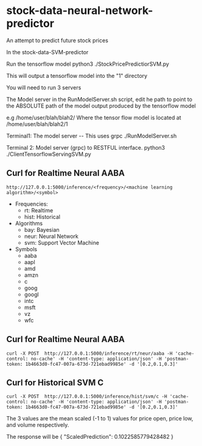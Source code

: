 # stock-data-neural-network-predictor
An attempt to predict future stock prices

In the stock-data-SVM-predictor

Run the tensorflow model
python3 ./StockPricePredictiorSVM.py

This will output a tensorflow model into the "1" directory

You will need to run 3 servers

The Model server
in the RunModelServer.sh script, edit he path to point to the ABSOLUTE path of the model output produced by the tensorflow model

e.g /home/user/blah/blah2/
Where the tensor flow model is located at /home/user/blah/blah2/1

Terminal1:   The model server   -- This uses grpc
./RunModelServer.sh

Terminal 2:  Model server (grpc) to RESTFUL interface.
 python3 ./ClientTensorflowServingSVM.py

## Curl for Realtime Neural AABA
`http://127.0.0.1:5000/inference/<frequency>/<machine learning algorithm>/<symbol>`

- Frequencies:
  * rt: Realtime
  * hist: Historical
- Algorithms
  * bay: Bayesian
  * neur: Neural Network
  * svm: Support Vector Machine
- Symbols
  * aaba
  * aapl
  * amd
  * amzn
  * c
  * goog
  * googl
  * intc
  * msft
  * vz
  * wfc

## Curl for Realtime Neural AABA
`curl -X POST  http://127.0.0.1:5000/inference/rt/neur/aaba -H 'cache-control: no-cache' -H 'content-type: application/json' -H 'postman-token: 1b4663d0-fc47-007a-673d-721ebad9985e' -d '[0.2,0.1,0.3]'`
## Curl for Historical SVM C
`curl -X POST  http://127.0.0.1:5000/inference/hist/svm/c -H 'cache-control: no-cache' -H 'content-type: application/json' -H 'postman-token: 1b4663d0-fc47-007a-673d-721ebad9985e' -d '[0.2,0.1,0.3]'`

The 3 values are the mean scaled (-1 to 1) values for price open, price low, and volume respectively.

The response will be
{
  "ScaledPrediction": 0.1022585779428482
}
